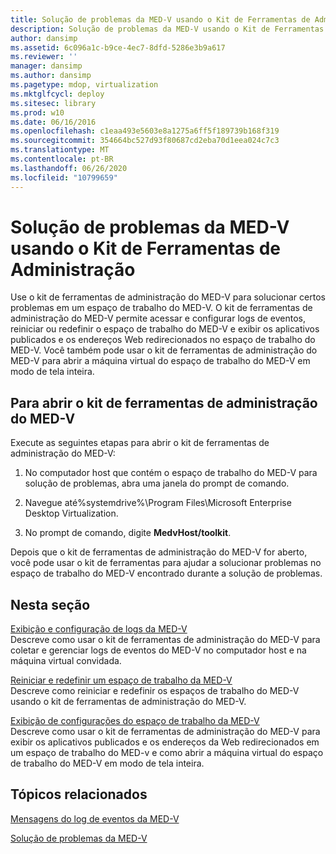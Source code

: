 ```yaml
---
title: Solução de problemas da MED-V usando o Kit de Ferramentas de Administração
description: Solução de problemas da MED-V usando o Kit de Ferramentas de Administração
author: dansimp
ms.assetid: 6c096a1c-b9ce-4ec7-8dfd-5286e3b9a617
ms.reviewer: ''
manager: dansimp
ms.author: dansimp
ms.pagetype: mdop, virtualization
ms.mktglfcycl: deploy
ms.sitesec: library
ms.prod: w10
ms.date: 06/16/2016
ms.openlocfilehash: c1eaa493e5603e8a1275a6ff5f189739b168f319
ms.sourcegitcommit: 354664bc527d93f80687cd2eba70d1eea024c7c3
ms.translationtype: MT
ms.contentlocale: pt-BR
ms.lasthandoff: 06/26/2020
ms.locfileid: "10799659"
---
```

# Solução de problemas da MED-V usando o Kit de Ferramentas de Administração


Use o kit de ferramentas de administração do MED-V para solucionar certos problemas em um espaço de trabalho do MED-V. O kit de ferramentas de administração do MED-V permite acessar e configurar logs de eventos, reiniciar ou redefinir o espaço de trabalho do MED-V e exibir os aplicativos publicados e os endereços Web redirecionados no espaço de trabalho do MED-V. Você também pode usar o kit de ferramentas de administração do MED-V para abrir a máquina virtual do espaço de trabalho do MED-V em modo de tela inteira.

## Para abrir o kit de ferramentas de administração do MED-V


Execute as seguintes etapas para abrir o kit de ferramentas de administração do MED-V:

1.  No computador host que contém o espaço de trabalho do MED-V para solução de problemas, abra uma janela do prompt de comando.

2.  Navegue até%systemdrive%\\Program Files\\Microsoft Enterprise Desktop Virtualization.

3.  No prompt de comando, digite **MedvHost/toolkit**.

Depois que o kit de ferramentas de administração do MED-V for aberto, você pode usar o kit de ferramentas para ajudar a solucionar problemas no espaço de trabalho do MED-V encontrado durante a solução de problemas.

## Nesta seção


<a href="" id="viewing-and-configuring-med-v-logs"></a>[Exibição e configuração de logs da MED-V](viewing-and-configuring-med-v-logs.md)  
Descreve como usar o kit de ferramentas de administração do MED-V para coletar e gerenciar logs de eventos do MED-V no computador host e na máquina virtual convidada.

<a href="" id="restarting-and-resetting-a-med-v-workspace"></a>[Reiniciar e redefinir um espaço de trabalho da MED-V](restarting-and-resetting-a-med-v-workspace.md)  
Descreve como reiniciar e redefinir os espaços de trabalho do MED-V usando o kit de ferramentas de administração do MED-V.

<a href="" id="viewing-med-v-workspace-configurations"></a>[Exibição de configurações do espaço de trabalho da MED-V](viewing-med-v-workspace-configurations.md)  
Descreve como usar o kit de ferramentas de administração do MED-V para exibir os aplicativos publicados e os endereços da Web redirecionados em um espaço de trabalho do MED-v e como abrir a máquina virtual do espaço de trabalho do MED-V em modo de tela inteira.

## Tópicos relacionados


[Mensagens do log de eventos da MED-V](med-v-event-log-messages.md)

[Solução de problemas da MED-V](troubleshooting-med-vmedv2.md)

 

 





